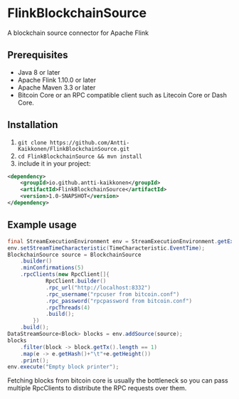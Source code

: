 # FlinkBlockchainSource
A blockchain source connector for Apache Flink

## Prerequisites
* Java 8 or later
* Apache Flink 1.10.0 or later
* Apache Maven 3.3 or later
* Bitcoin Core or an RPC compatible client such as Litecoin Core or Dash Core.

## Installation
1) `git clone https://github.com/Antti-Kaikkonen/FlinkBlockchainSource.git`
2) `cd FlinkBlockchainSource && mvn install`
3) include it in your project:
```xml
<dependency>
    <groupId>io.github.antti-kaikkonen</groupId>
    <artifactId>FlinkBlockchainSource</artifactId>
    <version>1.0-SNAPSHOT</version>
</dependency>
```

## Example usage
```java
final StreamExecutionEnvironment env = StreamExecutionEnvironment.getExecutionEnvironment();
env.setStreamTimeCharacteristic(TimeCharacteristic.EventTime);
BlockchainSource source = BlockchainSource
    .builder()
    .minConfirmations(5)
    .rpcClients(new RpcClient[]{
            RpcClient.builder()
            .rpc_url("http://localhost:8332")
            .rpc_username("rpcuser from bitcoin.conf")
            .rpc_password("rpcpassword from bitcoin.conf")
            .rpcThreads(4)
            .build();
        })
    .build();
DataStreamSource<Block> blocks = env.addSource(source);
blocks
	.filter(block -> block.getTx().length == 1)
	.map(e -> e.getHash()+"\t"+e.getHeight())
	.print();
env.execute("Empty block printer");
```
Fetching blocks from bitcoin core is usually the bottleneck so you can pass multiple RpcClients to distribute the RPC requests over them.
